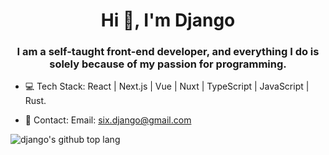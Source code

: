 <h1 align="center">Hi 👋, I'm Django</h1>

<h3 align="center">I am a self-taught front-end developer, and everything I do is solely because of my passion for programming.</h3>

- 💻 Tech Stack: React | Next.js | Vue | Nuxt | TypeScript | JavaScript | Rust.

- 📮 Contact: Email: six.django@gmail.com

![django's github top lang](https://github-readme-stats.vercel.app/api/top-langs/?username=sixdjango&layout=compact&card_width=100%)
